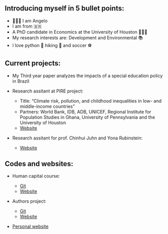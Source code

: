 ## Introducing myself in 5 bullet points:
 
* 🙋🏽‍♂️ I am Angelo 
* I am from 🇧🇷
* A PhD candidate in Economics at the University of Houston 👨🏽‍🎓
* My research interests are: Development and Environmental 📚
* I love python 🐍 hiking 🥾 and soccer ⚽

## Current projects:

* My Third year paper analyzes the impacts of a special education policy in Brazil

* Research assitant at PIRE project:
  - Title: “Climate risk, pollution, and childhood inequalities in
low- and middle-income countries”
  - Partners: World Bank, IDB, ADB, UNICEF, Regional Institute for Population Studies in Ghana, University of Pennsylvania and the University of Houston
  - [Website](https://ceci.sas.upenn.edu)
  
* Research assitant for prof. Chinhui Juhn and Yona Rubinstein:
  - [Website](https://angelofgdsantos.github.io/authors-project/md/intro.html)

## Codes and websites:

* Human capital course:
  - [Git](https://github.com/angelofgdsantos/human-capital)
  - [Website](https://angelofgdsantos.github.io/human-capital/md/intro.html)

* Authors project:
  - [Git](https://github.com/angelofgdsantos/authors-project)
  - [Website](https://angelofgdsantos.github.io/authors-project/)

* [Personal website](https://angelofgdsantos.github.io)

<!---
AngeloSant0s/AngeloSant0s is a ✨ special ✨ repository because its `README.md` (this file) appears on your GitHub profile.
You can click the Preview link to take a look at your changes.
--->
